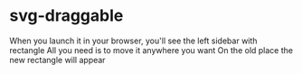 # svg-draggable

When you launch it in your browser, you'll see the left sidebar with rectangle
All you need is to move it anywhere you want
On the old place the new rectangle will appear
